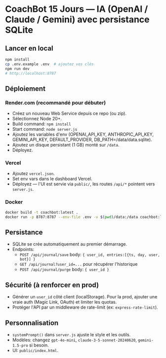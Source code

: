 # CoachBot 15 Jours — IA (OpenAI / Claude / Gemini) avec persistance SQLite

## Lancer en local
```bash
npm install
cp .env.example .env  # ajoutez vos clés
npm run dev
# http://localhost:8787
```

## Déploiement

### Render.com (recommandé pour débuter)
- Créez un nouveau Web Service depuis ce repo (ou zip).
- Sélectionnez Node 20+.
- Build command: `npm install`
- Start command: `node server.js`
- Ajoutez les variables d'env (OPENAI_API_KEY, ANTHROPIC_API_KEY, GEMINI_API_KEY, DEFAULT_PROVIDER, DB_PATH=/data/data.sqlite).
- Ajoutez un disque persistant (1 GB) monté sur `/data`.
- Déployez.

### Vercel
- Ajoutez `vercel.json`.
- Set env vars dans le dashboard Vercel.
- Déployez — l'UI est servie via `public/`, les routes `/api/*` pointent vers `server.js`.

### Docker
```bash
docker build -t coachbot:latest .
docker run -p 8787:8787 --env-file .env -v $(pwd)/data:/data coachbot:latest
```

## Persistance
- SQLite se crée automatiquement au premier démarrage.
- Endpoints:
  - `POST /api/journal/save` body: `{ user_id, entries:[{ts, day, user, bot}] }`
  - `GET /api/journal?user_id=...` pour récupérer l'historique
  - `POST /api/journal/purge` body: `{ user_id }`

## Sécurité (à renforcer en prod)
- Générer un `user_id` côté client (localStorage). Pour la prod, ajouter une vraie auth (Magic Link, OAuth) et limiter les quotas.
- Protéger l'API par un middleware de rate-limit (ex: `express-rate-limit`).

## Personnalisation
- `systemPrompt()` dans `server.js` ajuste le style et les outils.
- Modèles: changez `gpt-4o-mini`, `claude-3-5-sonnet-20240620`, `gemini-1.5-pro` si besoin.
- UI: `public/index.html`.
```

